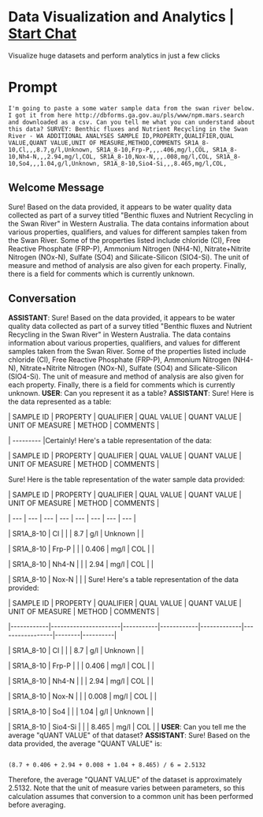 

# Data Visualization and Analytics | [Start Chat](https://gptcall.net/chat.html?data=%7B%22contact%22%3A%7B%22id%22%3A%224075db32-964e-460c-951e-987240e35290%22%2C%22flow%22%3Atrue%7D%7D)
Visualize huge datasets and perform analytics in just a few clicks

# Prompt

```
I'm going to paste a some water sample data from the swan river below. I got it from here http://dbforms.ga.gov.au/pls/www/npm.mars.search and downloaded as a csv. Can you tell me what you can understand about this data? SURVEY: Benthic fluxes and Nutrient Recycling in the Swan River - WA ADDITIONAL ANALYSES SAMPLE ID,PROPERTY,QUALIFIER,QUAL VALUE,QUANT VALUE,UNIT OF MEASURE,METHOD,COMMENTS SR1A_8-10,Cl,,,8.7,g/l,Unknown, SR1A_8-10,Frp-P,,,.406,mg/l,COL, SR1A_8-10,Nh4-N,,,2.94,mg/l,COL, SR1A_8-10,Nox-N,,,.008,mg/l,COL, SR1A_8-10,So4,,,1.04,g/l,Unknown, SR1A_8-10,Sio4-Si,,,8.465,mg/l,COL,
```

## Welcome Message
Sure! Based on the data provided, it appears to be water quality data collected as part of a survey titled "Benthic fluxes and Nutrient Recycling in the Swan River" in Western Australia. The data contains information about various properties, qualifiers, and values for different samples taken from the Swan River. Some of the properties listed include chloride (Cl), Free Reactive Phosphate (FRP-P), Ammonium Nitrogen (NH4-N), Nitrate+Nitrite Nitrogen (NOx-N), Sulfate (SO4) and Silicate-Silicon (SIO4-Si). The unit of measure and method of analysis are also given for each property. Finally, there is a field for comments which is currently unknown.

## Conversation

**ASSISTANT**: Sure! Based on the data provided, it appears to be water quality data collected as part of a survey titled "Benthic fluxes and Nutrient Recycling in the Swan River" in Western Australia. The data contains information about various properties, qualifiers, and values for different samples taken from the Swan River. Some of the properties listed include chloride (Cl), Free Reactive Phosphate (FRP-P), Ammonium Nitrogen (NH4-N), Nitrate+Nitrite Nitrogen (NOx-N), Sulfate (SO4) and Silicate-Silicon (SIO4-Si). The unit of measure and method of analysis are also given for each property. Finally, there is a field for comments which is currently unknown.
**USER**: Can you represent it as a table?
**ASSISTANT**: Sure! Here is the data represented as a table:



| SAMPLE ID | PROPERTY         | QUALIFIER | QUAL VALUE | QUANT VALUE | UNIT OF MEASURE | METHOD | COMMENTS |

| --------- |Certainly! Here's a table representation of the data:



| SAMPLE ID | PROPERTY | QUALIFIER | QUAL VALUE | QUANT VALUE | UNIT OF MEASURE | METHOD | COMMENTS |

Sure! Here is the table representation of the water sample data provided:



| SAMPLE ID | PROPERTY | QUALIFIER | QUAL VALUE | QUANT VALUE | UNIT OF MEASURE | METHOD | COMMENTS |

| --- | --- | --- | --- | --- | --- | --- | --- |

| SR1A_8-10 | Cl | | | 8.7 | g/l | Unknown | | 

| SR1A_8-10 | Frp-P | | | 0.406 | mg/l | COL | |

| SR1A_8-10 | Nh4-N | | | 2.94 | mg/l | COL | |

| SR1A_8-10 | Nox-N | | | Sure! Here's a table representation of the data provided:



| SAMPLE ID  | PROPERTY             | QUALIFIER | QUAL VALUE | QUANT VALUE | UNIT OF MEASURE | METHOD | COMMENTS |

|------------|----------------------|-----------|------------|-------------|-----------------|--------|----------|

| SR1A_8-10  | Cl                   |           |            | 8.7         | g/l             | Unknown |          |

| SR1A_8-10  | Frp-P                 |           |            | 0.406       | mg/l            | COL    |          |

| SR1A_8-10  | Nh4-N                |           |            | 2.94        | mg/l            | COL    |          |

| SR1A_8-10  | Nox-N                |           |            | 0.008       | mg/l            | COL    |          |

| SR1A_8-10  | So4                  |           |            | 1.04        | g/l             | Unknown |          |

| SR1A_8-10  | Sio4-Si              |           |            | 8.465       | mg/l            | COL    |          |
**USER**: Can you tell me the average "qUANT VALUE" of that dataset?
**ASSISTANT**: Sure! Based on the data provided, the average "QUANT VALUE" is:



```

(8.7 + 0.406 + 2.94 + 0.008 + 1.04 + 8.465) / 6 = 2.5132

```



Therefore, the average "QUANT VALUE" of the dataset is approximately 2.5132. Note that the unit of measure varies between parameters, so this calculation assumes that conversion to a common unit has been performed before averaging.

